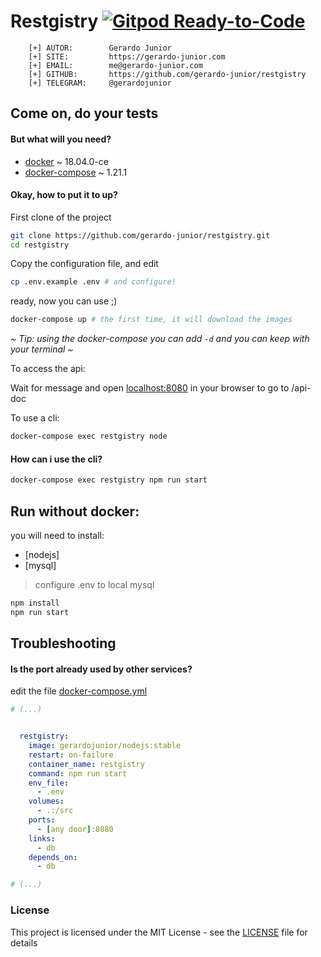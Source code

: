 # Restgistry [![Gitpod Ready-to-Code](https://gitpod.io/button/open-in-gitpod.svg)](https://gitpod.io/#/https://github.com/gerardo-junior/restgistry)

```
    [+] AUTOR:        Gerardo Junior
    [+] SITE:         https://gerardo-junior.com
    [+] EMAIL:        me@gerardo-junior.com
    [+] GITHUB:       https://github.com/gerardo-junior/restgistry
    [+] TELEGRAM:     @gerardojunior
```

## Come on, do your tests

#### But what will you need?

- [docker](https://docs.docker.com/install/) ~ 18.04.0-ce
- [docker-compose](https://docs.docker.com/compose/) ~ 1.21.1

#### Okay, how to put it to up?

First clone of the project
```bash
git clone https://github.com/gerardo-junior/restgistry.git
cd restgistry
```


Copy the configuration file, and edit
```bash
cp .env.example .env # and configure!
```


ready, now you can use ;)

```bash
docker-compose up # the first time, it will download the images
```

*~ Tip: using the docker-compose you can add `-d` and you can keep with your terminal ~*

To access the api:

Wait for message and open [localhost:8080](http://localhost:8080) in your browser to go to /api-doc

To use a cli:
```bash
docker-compose exec restgistry node
```

#### How can i use the cli?

```bash
docker-compose exec restgistry npm run start
```

## Run without docker:

you will need to install:

- [nodejs]
- [mysql]

> configure .env to local mysql

```bash
npm install
npm run start
```

## Troubleshooting

#### Is the port already used by other services?

edit the file [docker-compose.yml](docker-compose.yml)
```yml
# (...)


  restgistry:
    image: gerardojunior/nodejs:stable
    restart: on-failure
    container_name: restgistry
    command: npm run start
    env_file:
      - .env
    volumes:
      - .:/src
    ports:
      - [any door]:8080
    links:
      - db
    depends_on:
      - db

# (...)
```

### License  
This project is licensed under the MIT License - see the [LICENSE](LICENSE) file for details
